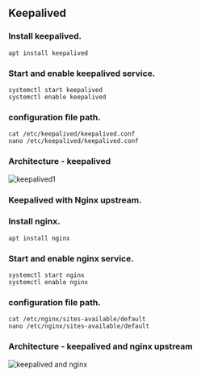 ## Keepalived

### Install keepalived.
```
apt install keepalived
```
### Start and enable keepalived service.

```
systemctl start keepalived
systemctl enable keepalived
```

### configuration file path.

```
cat /etc/keepalived/keepalived.conf
nano /etc/keepalived/keepalived.conf
```
### Architecture - keepalived
![keepalived1](https://github.com/vigneshkannan255/keepalived/assets/32855922/fa4a9ed5-ce35-4e3a-95b6-a15cdd153fac)


### Keepalived with Nginx upstream.
### Install nginx.
```
apt install nginx
```
### Start and enable nginx service.

```
systemctl start nginx
systemctl enable nginx
```
### configuration file path.

```
cat /etc/nginx/sites-available/default
nano /etc/nginx/sites-available/default
```


### Architecture - keepalived and nginx upstream
![keepalived and nginx](https://github.com/vigneshkannan255/keepalived/assets/32855922/8bbd7f72-5297-4819-b758-a8ba7040f4d5)

